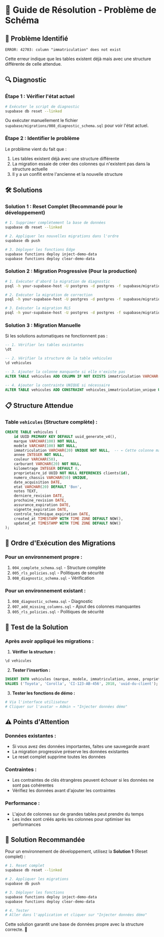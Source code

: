 # 🔧 Guide de Résolution - Problème de Schéma

## 🚨 **Problème Identifié**

```
ERROR: 42703: column "immatriculation" does not exist
```

Cette erreur indique que les tables existent déjà mais avec une structure différente de celle attendue.

## 🔍 **Diagnostic**

### **Étape 1 : Vérifier l'état actuel**
```bash
# Exécuter le script de diagnostic
supabase db reset --linked
```

Ou exécuter manuellement le fichier `supabase/migrations/008_diagnostic_schema.sql` pour voir l'état actuel.

### **Étape 2 : Identifier le problème**
Le problème vient du fait que :
1. Les tables existent déjà avec une structure différente
2. La migration essaie de créer des colonnes qui n'existent pas dans la structure actuelle
3. Il y a un conflit entre l'ancienne et la nouvelle structure

## 🛠️ **Solutions**

### **Solution 1 : Reset Complet (Recommandé pour le développement)**

```bash
# 1. Supprimer complètement la base de données
supabase db reset --linked

# 2. Appliquer les nouvelles migrations dans l'ordre
supabase db push

# 3. Déployer les fonctions Edge
supabase functions deploy inject-demo-data
supabase functions deploy clear-demo-data
```

### **Solution 2 : Migration Progressive (Pour la production)**

```bash
# 1. Exécuter d'abord la migration de diagnostic
psql -h your-supabase-host -U postgres -d postgres -f supabase/migrations/008_diagnostic_schema.sql

# 2. Exécuter la migration de correction
psql -h your-supabase-host -U postgres -d postgres -f supabase/migrations/007_add_missing_columns.sql

# 3. Exécuter la migration RLS
psql -h your-supabase-host -U postgres -d postgres -f supabase/migrations/005_rls_policies.sql
```

### **Solution 3 : Migration Manuelle**

Si les solutions automatiques ne fonctionnent pas :

```sql
-- 1. Vérifier les tables existantes
\dt

-- 2. Vérifier la structure de la table vehicules
\d vehicules

-- 3. Ajouter la colonne manquante si elle n'existe pas
ALTER TABLE vehicules ADD COLUMN IF NOT EXISTS immatriculation VARCHAR(20);

-- 4. Ajouter la contrainte UNIQUE si nécessaire
ALTER TABLE vehicules ADD CONSTRAINT vehicules_immatriculation_unique UNIQUE (immatriculation);
```

## 📋 **Structure Attendue**

### **Table `vehicules` (Structure complète) :**
```sql
CREATE TABLE vehicules (
    id UUID PRIMARY KEY DEFAULT uuid_generate_v4(),
    marque VARCHAR(100) NOT NULL,
    modele VARCHAR(100) NOT NULL,
    immatriculation VARCHAR(20) UNIQUE NOT NULL,  -- ← Cette colonne manque
    annee INTEGER NOT NULL,
    couleur VARCHAR(50),
    carburant VARCHAR(20) NOT NULL,
    kilometrage INTEGER DEFAULT 0,
    proprietaire_id UUID NOT NULL REFERENCES clients(id),
    numero_chassis VARCHAR(50) UNIQUE,
    date_acquisition DATE,
    etat VARCHAR(20) DEFAULT 'Bon',
    notes TEXT,
    derniere_revision DATE,
    prochaine_revision DATE,
    assurance_expiration DATE,
    vignette_expiration DATE,
    controle_technique_expiration DATE,
    created_at TIMESTAMP WITH TIME ZONE DEFAULT NOW(),
    updated_at TIMESTAMP WITH TIME ZONE DEFAULT NOW()
);
```

## 🔄 **Ordre d'Exécution des Migrations**

### **Pour un environnement propre :**
1. `004_complete_schema.sql` - Structure complète
2. `005_rls_policies.sql` - Politiques de sécurité
3. `008_diagnostic_schema.sql` - Vérification

### **Pour un environnement existant :**
1. `008_diagnostic_schema.sql` - Diagnostic
2. `007_add_missing_columns.sql` - Ajout des colonnes manquantes
3. `005_rls_policies.sql` - Politiques de sécurité

## 🚀 **Test de la Solution**

### **Après avoir appliqué les migrations :**

1. **Vérifier la structure :**
```sql
\d vehicules
```

2. **Tester l'insertion :**
```sql
INSERT INTO vehicules (marque, modele, immatriculation, annee, proprietaire_id)
VALUES ('Toyota', 'Corolla', 'CI-123-AB-456', 2018, 'uuid-du-client');
```

3. **Tester les fonctions de démo :**
```bash
# Via l'interface utilisateur
# Cliquer sur l'avatar → Admin → "Injecter données démo"
```

## ⚠️ **Points d'Attention**

### **Données existantes :**
- Si vous avez des données importantes, faites une sauvegarde avant
- La migration progressive préserve les données existantes
- Le reset complet supprime toutes les données

### **Contraintes :**
- Les contraintes de clés étrangères peuvent échouer si les données ne sont pas cohérentes
- Vérifiez les données avant d'ajouter les contraintes

### **Performance :**
- L'ajout de colonnes sur de grandes tables peut prendre du temps
- Les index sont créés après les colonnes pour optimiser les performances

## 🎯 **Solution Recommandée**

Pour un environnement de développement, utilisez la **Solution 1** (Reset complet) :

```bash
# 1. Reset complet
supabase db reset --linked

# 2. Appliquer les migrations
supabase db push

# 3. Déployer les fonctions
supabase functions deploy inject-demo-data
supabase functions deploy clear-demo-data

# 4. Tester
# Aller dans l'application et cliquer sur "Injecter données démo"
```

Cette solution garantit une base de données propre avec la structure correcte. 🎉
